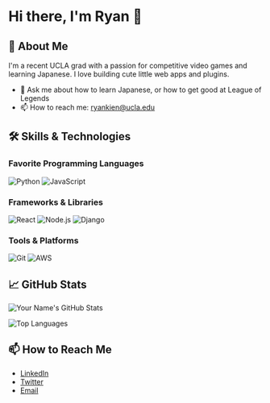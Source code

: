 <!--
  GitHub Profile README Template
  Customize this template to showcase your skills, projects, and more.
-->

# Hi there, I'm Ryan 👋

## 🚀 About Me

I'm a recent UCLA grad with a passion for competitive video games and learning Japanese. I love building cute little web apps and plugins. 

- 💬 Ask me about how to learn Japanese, or how to get good at League of Legends
- 📫 How to reach me: ryankien@ucla.edu

## 🛠️ Skills & Technologies

### Favorite Programming Languages

![Python](https://img.shields.io/badge/Python-3776AB?style=flat&logo=python&logoColor=white)
![JavaScript](https://img.shields.io/badge/JavaScript-F7DF1E?style=flat&logo=javascript&logoColor=black)

### Frameworks & Libraries

![React](https://img.shields.io/badge/React-61DAFB?style=flat&logo=react&logoColor=black)
![Node.js](https://img.shields.io/badge/Node.js-339933?style=flat&logo=node.js&logoColor=white)
![Django](https://img.shields.io/badge/Django-092E20?style=flat&logo=django&logoColor=white)
<!-- Add more frameworks as needed -->

### Tools & Platforms

![Git](https://img.shields.io/badge/Git-F05032?style=flat&logo=git&logoColor=white)
![AWS](https://img.shields.io/badge/AWS-232F3E?style=flat&logo=amazon-aws&logoColor=white)

## 📈 GitHub Stats

![Your Name's GitHub Stats](https://github-readme-stats.vercel.app/api?username=ryankkien&show_icons=true&theme=radical)

![Top Languages](https://github-readme-stats.vercel.app/api/top-langs/?username=ryankkien&layout=compact&theme=radical)

## 📫 How to Reach Me

- [LinkedIn](https://www.linkedin.com/in/ryankien/)
- [Twitter](https://twitter.com/ryankkien)
- [Email](ryankien@ucla.edu)




<!---
ryankkien/ryankkien is a ✨ special ✨ repository because its `README.md` (this file) appears on your GitHub profile.
You can click the Preview link to take a look at your changes.
--->

